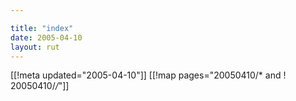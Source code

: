 ```yaml
---

title: "index"
date: 2005-04-10
layout: rut
---
```


[[!meta updated="2005-04-10"]]
[[!map pages="20050410/* and ! 20050410/*/*"]]
